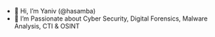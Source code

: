 - 👋 Hi, I’m Yaniv (@hasamba)
- 👀 I’m Passionate about Cyber Security, Digital Forensics, Malware Analysis, CTI & OSINT


<!---
hasamba/hasamba is a ✨ special ✨ repository because its `README.md` (this file) appears on your GitHub profile.
You can click the Preview link to take a look at your changes.
--->
